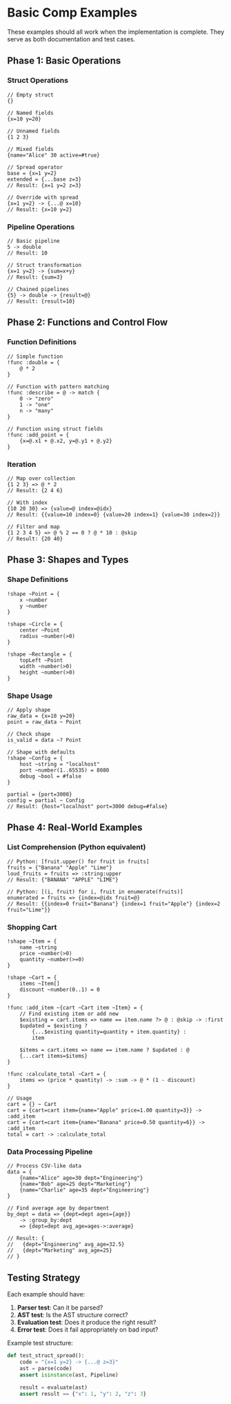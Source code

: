 # Basic Comp Examples

These examples should all work when the implementation is complete. They serve as both documentation and test cases.

## Phase 1: Basic Operations

### Struct Operations

```comp
// Empty struct
{}

// Named fields
{x=10 y=20}

// Unnamed fields
{1 2 3}

// Mixed fields
{name="Alice" 30 active=#true}

// Spread operator
base = {x=1 y=2}
extended = {...base z=3}
// Result: {x=1 y=2 z=3}

// Override with spread
{x=1 y=2} -> {...@ x=10}
// Result: {x=10 y=2}
```

### Pipeline Operations

```comp
// Basic pipeline
5 -> double
// Result: 10

// Struct transformation
{x=1 y=2} -> {sum=x+y}
// Result: {sum=3}

// Chained pipelines
{5} -> double -> {result=@}
// Result: {result=10}
```

## Phase 2: Functions and Control Flow

### Function Definitions

```comp
// Simple function
!func :double = {
    @ * 2
}

// Function with pattern matching
!func :describe = @ -> match {
    0 -> "zero"
    1 -> "one"
    n -> "many"
}

// Function using struct fields
!func :add_point = {
    {x=@.x1 + @.x2, y=@.y1 + @.y2}
}
```

### Iteration

```comp
// Map over collection
{1 2 3} => @ * 2
// Result: {2 4 6}

// With index
{10 20 30} => {value=@ index=@idx}
// Result: {{value=10 index=0} {value=20 index=1} {value=30 index=2}}

// Filter and map
{1 2 3 4 5} => @ % 2 == 0 ? @ * 10 : @skip
// Result: {20 40}
```

## Phase 3: Shapes and Types

### Shape Definitions

```comp
!shape ~Point = {
    x ~number
    y ~number
}

!shape ~Circle = {
    center ~Point
    radius ~number(>0)
}

!shape ~Rectangle = {
    topLeft ~Point
    width ~number(>0)
    height ~number(>0)
}
```

### Shape Usage

```comp
// Apply shape
raw_data = {x=10 y=20}
point = raw_data ~ Point

// Check shape
is_valid = data ~? Point

// Shape with defaults
!shape ~Config = {
    host ~string = "localhost"
    port ~number(1..65535) = 8080
    debug ~bool = #false
}

partial = {port=3000}
config = partial ~ Config
// Result: {host="localhost" port=3000 debug=#false}
```

## Phase 4: Real-World Examples

### List Comprehension (Python equivalent)

```comp
// Python: [fruit.upper() for fruit in fruits]
fruits = {"Banana" "Apple" "Lime"}
loud_fruits = fruits => :string:upper
// Result: {"BANANA" "APPLE" "LIME"}

// Python: [(i, fruit) for i, fruit in enumerate(fruits)]
enumerated = fruits => {index=@idx fruit=@}
// Result: {{index=0 fruit="Banana"} {index=1 fruit="Apple"} {index=2 fruit="Lime"}}
```

### Shopping Cart

```comp
!shape ~Item = {
    name ~string
    price ~number(>0)
    quantity ~number(>=0)
}

!shape ~Cart = {
    items ~Item[]
    discount ~number(0..1) = 0
}

!func :add_item ~{cart ~Cart item ~Item} = {
    // Find existing item or add new
    $existing = cart.items => name == item.name ?> @ : @skip -> :first
    $updated = $existing ? 
        {...$existing quantity=quantity + item.quantity} : 
        item
    
    $items = cart.items => name == item.name ? $updated : @
    {...cart items=$items}
}

!func :calculate_total ~Cart = {
    items => (price * quantity) -> :sum -> @ * (1 - discount)
}

// Usage
cart = {} ~ Cart
cart = {cart=cart item={name="Apple" price=1.00 quantity=3}} -> :add_item
cart = {cart=cart item={name="Banana" price=0.50 quantity=6}} -> :add_item
total = cart -> :calculate_total
```

### Data Processing Pipeline

```comp
// Process CSV-like data
data = {
    {name="Alice" age=30 dept="Engineering"}
    {name="Bob" age=25 dept="Marketing"}
    {name="Charlie" age=35 dept="Engineering"}
}

// Find average age by department
by_dept = data => {dept=dept ages={age}} 
    -> :group_by:dept 
    => {dept=dept avg_age=ages->:average}

// Result: {
//   {dept="Engineering" avg_age=32.5}
//   {dept="Marketing" avg_age=25}
// }
```

## Testing Strategy

Each example should have:
1. **Parser test**: Can it be parsed?
2. **AST test**: Is the AST structure correct?
3. **Evaluation test**: Does it produce the right result?
4. **Error test**: Does it fail appropriately on bad input?

Example test structure:
```python
def test_struct_spread():
    code = "{x=1 y=2} -> {...@ z=3}"
    ast = parse(code)
    assert isinstance(ast, Pipeline)
    
    result = evaluate(ast)
    assert result == {"x": 1, "y": 2, "z": 3}
```